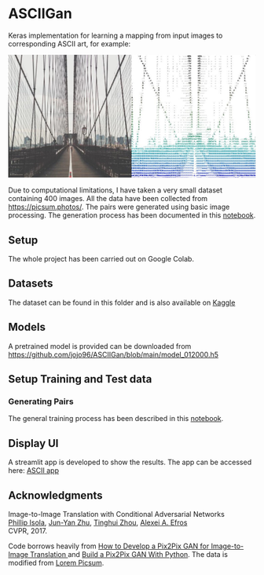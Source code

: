 # ASCIIGan

Keras implementation for learning a mapping from input images to corresponding ASCII art, for example:

<img src="sampleImage.jpg" width="900px"/>

Due to computational limitations, I have taken a very small dataset containing 400 images. All the data have been collected from https://picsum.photos/. The pairs were generated using basic image processing. The generation process has been documented in this [notebook](https://github.com/jojo96/ASCIIGan/blob/main/notebooks/AsciiTrainingDataGen.ipynb).

## Setup

The whole project has been carried out on Google Colab.


## Datasets
The dataset can be found in this folder and is also available on [Kaggle](https://www.kaggle.com/jojo096/imagetoasciiart)

## Models
A pretrained model is provided can be downloaded from https://github.com/jojo96/ASCIIGan/blob/main/model_012000.h5

## Setup Training and Test data
### Generating Pairs
The general training process has been described in this [notebook](https://github.com/jojo96/ASCIIGan/blob/main/notebooks/TrainingASCIIGan.ipynb).


## Display UI
A streamlit app is developed to show the results. The app can be accessed here: [ASCII app](https://share.streamlit.io/jojo96/asciigan/main/asciiGan.py)


## Acknowledgments

Image-to-Image Translation with Conditional Adversarial Networks  
 [Phillip Isola](http://web.mit.edu/phillipi/), [Jun-Yan Zhu](https://www.cs.cmu.edu/~junyanz/), [Tinghui Zhou](https://people.eecs.berkeley.edu/~tinghuiz/), [Alexei A. Efros](https://people.eecs.berkeley.edu/~efros/)   
 CVPR, 2017.

Code borrows heavily from [How to Develop a Pix2Pix GAN for Image-to-Image Translation
](https://machinelearningmastery.com/how-to-develop-a-pix2pix-gan-for-image-to-image-translation/) and [Build a Pix2Pix GAN With Python](https://medium.com/swlh/build-a-pix2pix-gan-with-python-6db841b302c7). The data is modified from [Lorem Picsum](https://picsum.photos/). 
